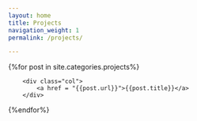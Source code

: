 ```yaml
---
layout: home
title: Projects
navigation_weight: 1
permalink: /projects/

---
```


<div class = "article-container">
<div class="flex-grid-thirds">
{%for post in site.categories.projects%}
	
		<div class="col">
			<a href = "{{post.url}}">{{post.title}}</a>
		</div>
	
{%endfor%}
</div>
</div>


